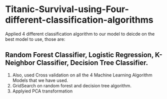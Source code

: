 # Titanic-Survival-using-Four-different-classification-algorithms

Applied 4 different classification algorithm to our model to deicde on the best model to use, those are:

## Random Forest Classifier, Logistic Regression, K-Neighbor Classifier, Decision Tree Classifier.

1. Also, used Cross validation on all the 4 Machine Learning Algorithm Models that we have used.
2. GridSearch on random forest and decision tree algorithm.
3. Applyied PCA transformation 